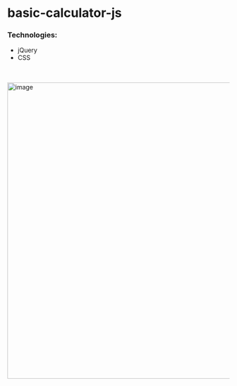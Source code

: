 # basic-calculator-js

### Technologies: 
- jQuery
- CSS


<br><br>
<img width="673" alt="image" src="https://user-images.githubusercontent.com/34902695/192195871-93319710-f035-4e64-8d36-b4bb1cccf00d.png">
